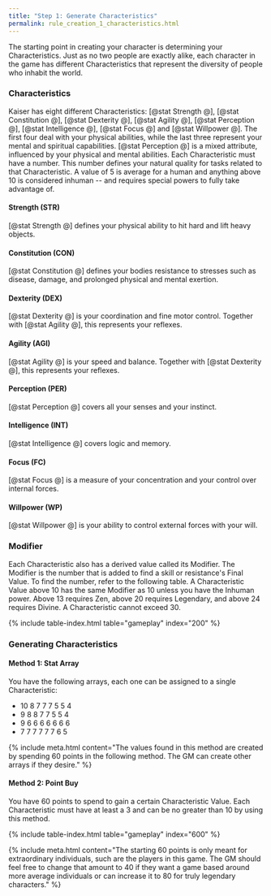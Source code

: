 ```yaml
---
title: "Step 1: Generate Characteristics"
permalink: rule_creation_1_characteristics.html
---
```


The starting point in creating your character is determining your Characteristics. Just as no two people are exactly alike, each character in the game has different Characteristics that represent the diversity of people who inhabit the world. 

### Characteristics
Kaiser has eight different Characteristics: [@stat Strength @], [@stat Constitution @], [@stat Dexterity @], [@stat Agility @], [@stat Perception @], [@stat Intelligence @], [@stat Focus @] and [@stat Willpower @]. The first four deal with your physical abilities, while the last three represent your mental and spiritual capabilities. [@stat Perception @] is a mixed attribute, influenced by your physical and mental abilities. Each Characteristic must have a number. This number defines your natural quality for tasks related to that Characteristic. A value of 5 is average for a human and anything above 10 is considered inhuman -- and requires special powers to fully take advantage of.

#### Strength (STR)
[@stat Strength @] defines your physical ability to hit hard and lift heavy objects.

#### Constitution (CON)
[@stat Constitution @] defines your bodies resistance to stresses such as disease, damage, and prolonged physical and mental exertion.

#### Dexterity (DEX)
[@stat Dexterity @] is your coordination and fine motor control. Together with [@stat Agility @], this represents your reflexes. 

#### Agility (AGI)
[@stat Agility @] is your speed and balance. Together with [@stat Dexterity @], this represents your reflexes. 

#### Perception (PER)
[@stat Perception @] covers all your senses and your instinct.

#### Intelligence (INT)
[@stat Intelligence @] covers logic and memory.

#### Focus (FC)
[@stat Focus @] is a measure of your concentration and your control over internal forces.

#### Willpower (WP)
[@stat Willpower @] is your ability to control external forces with your will.

### Modifier
Each Characteristic also has a derived value called its Modifier. The Modifier is the number that is added to find a skill or resistance's Final Value. To find the number, refer to the following table. A Characteristic Value above 10 has the same Modifier as 10 unless you have the Inhuman power. Above 13 requires Zen, above 20 requires Legendary, and above 24 requires Divine. A Characteristic cannot exceed 30.

{% include table-index.html table="gameplay" index="200" %}

### Generating Characteristics

#### Method 1: Stat Array
You have the following arrays, each one can be assigned to a single Characteristic:
- 10 8 7 7 7 5 5 4
- 9 8 8 7 7 5 5 4
- 9 6 6 6 6 6 6 6
- 7 7 7 7 7 7 6 5

{% include meta.html content="The values found in this method are created by spending 60 points in the following method. The GM can create other arrays if they desire." %}

#### Method 2: Point Buy
You have 60 points to spend to gain a certain Characteristic Value. Each Characteristic must have at least a 3 and can be no greater than 10 by using this method. 

{% include table-index.html table="gameplay" index="600" %}

{% include meta.html content="The starting 60 points is only meant for extraordinary individuals, such are the players in this game. The GM should feel free to change that amount to 40 if they want a game based around more average individuals or can increase it to 80 for truly legendary characters." %}